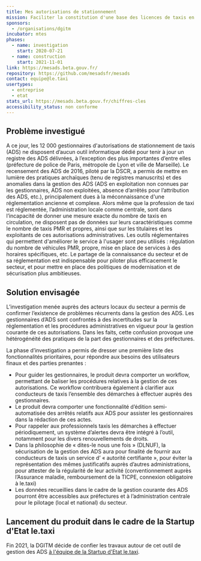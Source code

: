 ```yaml
---
title: Mes autorisations de stationnement
mission: Faciliter la constitution d'une base des licences de taxis en France
sponsors:
  - /organisations/dgitm
incubator: mtes
phases:
  - name: investigation
    start: 2020-07-21
  - name: construction
    start: 2021-11-01
link: https://mesads.beta.gouv.fr/
repository: https://github.com/mesadsfr/mesads
contact: equipe@le.taxi
usertypes:
  - entreprise
  - etat
stats_url: https://mesads.beta.gouv.fr/chiffres-cles
accessibility_status: non conforme
---
```

## Problème investigué

A ce jour, les 12 000 gestionnaires d'autorisations de stationnement de taxis (ADS) ne disposent d’aucun outil informatique dédié pour tenir à jour un registre des ADS délivrées, à l’exception des plus importantes d’entre elles (préfecture de police de Paris, métropole de Lyon et ville de Marseille). Le recensement des ADS de 2016, piloté par la DSCR, a permis de mettre en lumière des pratiques archaïques (tenu de registres manuscrits) et des anomalies dans la gestion des ADS (ADS en exploitation non connues par les gestionnaires, ADS non exploitées, absence d’arrêtés pour l’attribution des ADS, etc.), principalement dues à la méconnaissance d'une réglementation ancienne et complexe. 
Alors même que la profession de taxi est réglementée, l’administration locale comme centrale, sont dans l’incapacité de donner une mesure exacte du nombre de taxis en circulation, ne disposent pas de données sur leurs caractéristiques comme le nombre de taxis PMR et propres, ainsi que sur les titulaires et les exploitants de ces autorisations administratives. Les outils réglementaires qui permettent d'améliorer le service à l'usager sont peu utilisés : régulation du nombre de véhicules PMR, propre, mise en place de services à des horaires spécifiques, etc. Le partage de la connaissance du secteur et de sa réglementation est indispensable pour piloter plus efficacement le secteur, et pour mettre en place des politiques de modernisation et de sécurisation plus ambitieuses.

## Solution envisagée

L’investigation menée auprès des acteurs locaux du secteur a permis de confirmer l’existence de problèmes récurrents dans la gestion des ADS. Les gestionnaires d’ADS sont confrontés à des incertitudes sur la réglementation et les procédures administratives en vigueur pour la gestion courante de ces autorisations. Dans les faits, cette confusion provoque une hétérogénéité des pratiques de la part des gestionnaires et des préfectures.

La phase d’investigation a permis de dresser une première liste des fonctionnalités prioritaires, pour répondre aux besoins des utilisateurs finaux et des parties prenantes :  

* Pour guider les gestionnaires, le produit devra comporter un workflow, permettant de baliser les procédures relatives à la gestion de ces autorisations. Ce workflow contribuera également à clarifier aux conducteurs de taxis l’ensemble des démarches à effectuer auprès des gestionnaires. 
* Le produit devra comporter une fonctionnalité d’édition semi-automatisée des arrêtés relatifs aux ADS pour assister les gestionnaires dans la rédaction de ces actes. 
* Pour rappeler aux professionnels taxis les démarches à effectuer périodiquement, un système d’alertes devra être intégré à l’outil, notamment pour les divers renouvellements de droits. 
* Dans la philosophie de « dites-le nous une fois » (DLNUF), la sécurisation de la gestion des ADS aura pour finalité de fournir aux conducteurs de taxis un service d’ « autorité certifiante », pour éviter la représentation des mêmes justificatifs auprès d’autres administrations, pour attester de la régularité de leur activité (conventionnement auprès l’Assurance maladie, remboursement de la TICPE, connexion obligatoire à le.taxi) 
* Les données recueillies dans le cadre de la gestion courante des ADS pourront être accessibles aux préfectures et à l’administration centrale pour le pilotage (local et national) du secteur.

## Lancement du produit dans le cadre de la Startup d'Etat le.taxi

Fin 2021, la DGITM décide de confier les travaux autour de cet outil de gestion des ADS [à l'équipe de la Startup d'Etat le.taxi](https://beta.gouv.fr/startups/le-taxi.html).